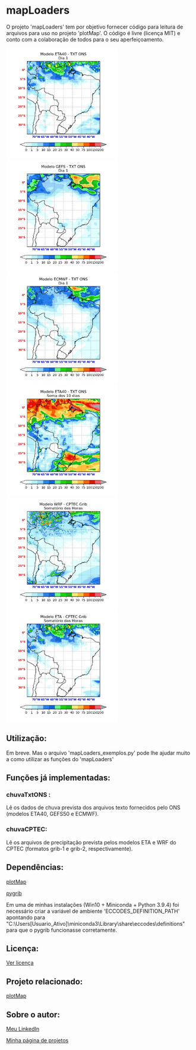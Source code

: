 # mapLoaders
O projeto 'mapLoaders' tem por objetivo fornecer código para leitura de arquivos para uso no projeto 'plotMap'.
O código é livre (licença MIT) e conto com a colaboração de todos para o seu aperfeiçoamento.

<img src="txtsONS/Saida/ETA40_fig_dia_1.jpg" width="300"> <img src="txtsONS/Saida/GEFS_fig_dia_1.jpg" width="300"> <img src="txtsONS/Saida/ECMWF_fig_dia_1.jpg" width="300"> <img src="txtsONS/Saida/ETA40_fig_total.jpg" width="300"> <img src="WRF/Saida/WRF_Total.jpg" width="300"> <img src="ETA/Saida/ETA_Total.jpg" width="300">



## Utilização:

Em breve. Mas o arquivo 'mapLoaders_exemplos.py' pode lhe ajudar muito a como utilizar as funções do 'mapLoaders'



## Funções já implementadas:

### chuvaTxtONS :
Lê os dados de chuva prevista dos arquivos texto fornecidos pelo ONS (modelos ETA40, GEFS50 e ECMWF).

### chuvaCPTEC:
Lê os arquivos de precipitação prevista pelos modelos ETA e WRF do CPTEC (formatos grib-1 e grib-2, respectivamente). 


## Dependências:

[plotMap](https://github.com/NelsonBittencourt/plotMap)

[pygrib](https://github.com/jswhit/pygrib)

Em uma de minhas instalações (Win10 + Miniconda + Python 3.9.4) foi necessário criar a variável de ambiente 'ECCODES_DEFINITION_PATH' apontando para 
"C:\Users\[Usuario_Ativo]\miniconda3\Library\share\eccodes\definitions" para que o pygrib funcionasse corretamente.


## Licença:

[Ver licença](LICENSE)


## Projeto relacionado:

[plotMap](https://github.com/NelsonBittencourt/plotMap)


## Sobre o autor:

[Meu LinkedIn](http://www.linkedin.com/in/nelsonrossibittencourt)

[Minha página de projetos](http://www.nrbenergia.somee.com)


